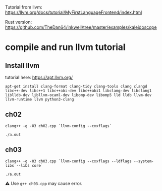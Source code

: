 Tutorial from llvm: https://llvm.org/docs/tutorial/MyFirstLanguageFrontend/index.html

Rust version: https://github.com/TheDan64/inkwell/tree/master/examples/kaleidoscope

# compile and run llvm tutorial

## Install llvm

tutorial here: https://apt.llvm.org/

```shell
apt-get install clang-format clang-tidy clang-tools clang clangd libc++-dev libc++1 libc++abi-dev libc++abi1 libclang-dev libclang1 liblldb-dev libllvm-ocaml-dev libomp-dev libomp5 lld lldb llvm-dev llvm-runtime llvm python3-clang
```

## ch02

```shell
clang++ -g -O3 ch02.cpp `llvm-config --cxxflags`

./a.out
```

## ch03

```shell
clang++ -g -O3 ch03.cpp `llvm-config --cxxflags --ldflags --system-libs --libs core`

./a.out
```

⚠️ Use `g++ ch03.cpp` may cause error.